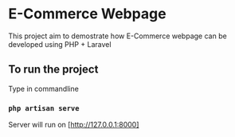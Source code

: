 # E-Commerce Webpage

This project aim to demostrate how E-Commerce webpage can be developed using PHP + Laravel

## To run the project

Type in commandline

### `php artisan serve`

Server will run on [http://127.0.0.1:8000]


